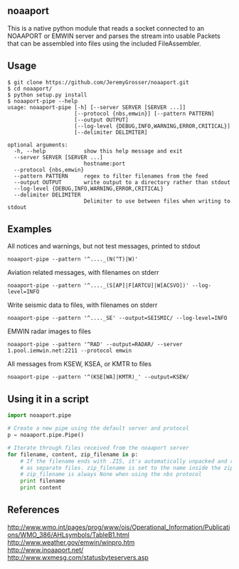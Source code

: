 noaaport
--------
This is a native python module that reads a socket connected to an
NOAAPORT or EMWIN server and parses the stream into usable Packets
that can be assembled into files using the included FileAssembler.

Usage
-----
```
$ git clone https://github.com/JeremyGrosser/noaaport.git
$ cd noaaport/
$ python setup.py install
$ noaaport-pipe --help
usage: noaaport-pipe [-h] [--server SERVER [SERVER ...]]
                     [--protocol {nbs,emwin}] [--pattern PATTERN]
                     [--output OUTPUT]
                     [--log-level {DEBUG,INFO,WARNING,ERROR,CRITICAL}]
                     [--delimiter DELIMITER]

optional arguments:
  -h, --help            show this help message and exit
  --server SERVER [SERVER ...]
                        hostname:port
  --protocol {nbs,emwin}
  --pattern PATTERN     regex to filter filenames from the feed
  --output OUTPUT       write output to a directory rather than stdout
  --log-level {DEBUG,INFO,WARNING,ERROR,CRITICAL}
  --delimiter DELIMITER
                        Delimiter to use between files when writing to stdout
```

Examples
--------
All notices and warnings, but not test messages, printed to stdout
```
noaaport-pipe --pattern '^...._(N(^T)|W)'
```

Aviation related messages, with filenames on stderr
```
noaaport-pipe --pattern '^...._(S[AP]|F[ARTCU]|W[ACSVO])' --log-level=INFO
```

Write seismic data to files, with filenames on stderr
```
noaaport-pipe --pattern '^...._SE' --output=SEISMIC/ --log-level=INFO
```

EMWIN radar images to files
```
noaaport-pipe --pattern '^RAD' --output=RADAR/ --server 1.pool.iemwin.net:2211 --protocol emwin
```

All messages from KSEW, KSEA, or KMTR to files
```
noaaport-pipe --pattern '^(KSE[WA]|KMTR)_' --output=KSEW/
```

Using it in a script
--------------------
```python
import noaaport.pipe

# Create a new pipe using the default server and protocol
p = noaaport.pipe.Pipe()

# Iterate through files received from the noaaport server
for filename, content, zip_filename in p:
	# If the filename ends with .ZIS, it's automatically unpacked and returned
	# as separate files. zip_filename is set to the name inside the zip archive.
	# zip_filename is always None when using the nbs protocol
	print filename
	print content
```

References
----------
http://www.wmo.int/pages/prog/www/ois/Operational_Information/Publications/WMO_386/AHLsymbols/TableB1.html  
http://www.weather.gov/emwin/winpro.htm  
http://www.inoaaport.net/  
http://www.wxmesg.com/statusbyteservers.asp  
